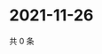 # 2021-11-26

共 0 条

<!-- BEGIN WEIBO -->
<!-- 最后更新时间 Fri Nov 26 2021 22:13:11 GMT+0800 (China Standard Time) -->

<!-- END WEIBO -->
